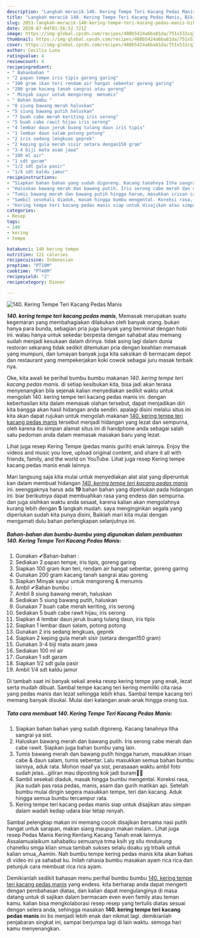 ```yaml
---
description: "Langkah meracik 140. Kering Tempe Teri Kacang Pedas Manis, Bikin Ngiler"
title: "Langkah meracik 140. Kering Tempe Teri Kacang Pedas Manis, Bikin Ngiler"
slug: 2051-langkah-meracik-140-kering-tempe-teri-kacang-pedas-manis-bikin-ngiler
date: 2020-07-04T01:56:52.721Z
image: https://img-global.cpcdn.com/recipes/480b5424a6ba81da/751x532cq70/140-kering-tempe-teri-kacang-pedas-manis-foto-resep-utama.jpg
thumbnail: https://img-global.cpcdn.com/recipes/480b5424a6ba81da/751x532cq70/140-kering-tempe-teri-kacang-pedas-manis-foto-resep-utama.jpg
cover: https://img-global.cpcdn.com/recipes/480b5424a6ba81da/751x532cq70/140-kering-tempe-teri-kacang-pedas-manis-foto-resep-utama.jpg
author: Cecilia Luna
ratingvalue: 4
reviewcount: 4
recipeingredient:
- " Bahanbahan "
- "2 papan tempe iris tipis goreng garing"
- "100 gram ikan teri rendam air hangat sebentar goreng garing"
- "200 gram kacang tanah sangrai atau goreng"
- " Minyak sayur untuk mengoreng  menumis"
- " Bahan bumbu "
- "8 siung bawang merah haluskan"
- "5 siung bawang putih haluskan"
- "7 buah cabe merah keriting iris serong"
- "5 buah cabe rawit hijau iris serong"
- "4 lembar daun jeruk buang tulang daun iris tipis"
- "1 lembar daun salam potong potong"
- "2 iris sedang lengkuas geprek"
- "2 keping gula merah sisir setara dengan150 gram"
- "3-4 biji mata asam jawa"
- "100 ml air"
- "1 sdt garam"
- "1/2 sdt gula pasir"
- "1/4 sdt kaldu jamur"
recipeinstructions:
- "Siapkan bahan bahan yang sudah digoreng. Kacang tanahnya Itha sangrai ya sist."
- "Haluskan bawang merah dan bawang putih. Iris serong cabe merah dan cabe rawit. Siapkan juga bahan bumbu yang lain."
- "Tumis bawang merah dan bawang putih hingga harum, masukkan irisan cabe &amp; daun salam, tumis sebentar. Lalu masukkan semua bahan bumbu lainnya, aduk rata. Mohon maaf ya sist, perasaaan waktu ambil foto sudah jelas...giliran mau diposting kok jadi buram😬🙏"
- "Sambil sesekali diaduk, masak hingga bumbu mengental. Koreksi rasa, jika sudah pas rasa pedas, manis, asam dan gurih matikan api. Setelah bumbu mulai dingin segera masukkan tempe, teri dan kacang. Aduk hingga semua bumbu tercampur rata."
- "Kering tempe teri kacang pedas manis siap untuk disajikan atau simpan dalam wadah kedap udara biar tetap renyah."
categories:
- Resep
tags:
- 140
- kering
- tempe

katakunci: 140 kering tempe 
nutrition: 121 calories
recipecuisine: Indonesian
preptime: "PT18M"
cooktime: "PT48M"
recipeyield: "2"
recipecategory: Dinner

---
```



![140. Kering Tempe Teri Kacang Pedas Manis](https://img-global.cpcdn.com/recipes/480b5424a6ba81da/751x532cq70/140-kering-tempe-teri-kacang-pedas-manis-foto-resep-utama.jpg)

<b><i>140. kering tempe teri kacang pedas manis</i></b>, Memasak merupakan suatu kegemaran yang membahagiakan dilakukan oleh banyak orang. bukan hanya para bunda, sebagian pria juga banyak yang berminat dengan hobi ini. walau hanya untuk sekedar berpesta dengan sahabat atau memang sudah menjadi kesukaan dalam dirinya. tidak asing lagi dalam dunia restoran sekarang tidak sedikit ditemukan pria dengan keahlian memasak yang mumpuni, dan lumayan banyak juga kita saksikan di bermacam depot dan restaurant yang mempekerjakan koki cowok sebagai juru masak terbaik nya.

Oke, kita awali ke perihal bumbu bumbu makanan <i>140. kering tempe teri kacang pedas manis</i>. di setiap kesibukan kita, bisa jadi akan terasa menyenangkan bila sejenak kalian menyediakan sedikit waktu untuk mengolah 140. kering tempe teri kacang pedas manis ini. dengan keberhasilan kita dalam memasak olahan tersebut, dapat menjadikan diri kita bangga akan hasil hidangan anda sendiri. apalagi disini melalui situs ini kita akan dapat rujukan untuk mengolah makanan <u>140. kering tempe teri kacang pedas manis</u> tersebut menjadi hidangan yang lezat dan sempurna, oleh karena itu simpan alamat situs ini di handphone anda sebagai salah satu pedoman anda dalam memasak masakan baru yang lezat.

Lihat juga resep Kering Tempe (pedas manis gurih) enak lainnya. Enjoy the videos and music you love, upload original content, and share it all with friends, family, and the world on YouTube. Lihat juga resep Kering tempe kacang pedas manis enak lainnya.


Mari langsung saja kita mulai untuk menyediakan alat alat yang diperuntuk kan dalam membuat hidangan <u><i>140. kering tempe teri kacang pedas manis</i></u> ini. seenggaknya harus ada <b>19</b> bahan bahan yang diperlukan pada hidangan ini. biar berikutnya dapat membuahkan rasa yang endess dan sempurna. dan juga sisihkan waktu anda sesaat, karena kalian akan mengolahnya kurang lebih dengan <b>5</b> langkah mudah. saya menginginkan segala yang diperlukan sudah kita punya disini, Baiklah mari kita mulai dengan mengamati dulu bahan perlengkapan selanjutnya ini.

<!--inarticleads1-->

##### Bahan-bahan dan bumbu-bumbu yang digunakan dalam pembuatan 140. Kering Tempe Teri Kacang Pedas Manis:

1. Gunakan  ✔Bahan-bahan :
1. Sediakan 2 papan tempe, iris tipis, goreng garing
1. Siapkan 100 gram ikan teri, rendam air hangat sebentar, goreng garing
1. Gunakan 200 gram kacang tanah sangrai atau goreng
1. Siapkan  Minyak sayur untuk mengoreng &amp; menumis
1. Ambil  ✔Bahan bumbu :
1. Ambil 8 siung bawang merah, haluskan
1. Sediakan 5 siung bawang putih, haluskan
1. Gunakan 7 buah cabe merah keriting, iris serong
1. Sediakan 5 buah cabe rawit hijau, iris serong
1. Siapkan 4 lembar daun jeruk buang tulang daun, iris tipis
1. Siapkan 1 lembar daun salam, potong potong
1. Gunakan 2 iris sedang lengkuas, geprek
1. Siapkan 2 keping gula merah sisir (setara dengan150 gram)
1. Gunakan 3-4 biji mata asam jawa
1. Sediakan 100 ml air
1. Gunakan 1 sdt garam
1. Siapkan 1/2 sdt gula pasir
1. Ambil 1/4 sdt kaldu jamur


Di tambah saat ini banyak sekali aneka resep kering tempe yang enak, lezat serta mudah dibuat. Sambal tempe kacang teri kering memiliki cita rasa yang pedas manis dan lezat sehingga lebih khas. Sambal tempe kacang teri memang banyak disukai. Mulai dari kalangan anak-anak hingga orang tua. 

<!--inarticleads2-->

##### Tata cara membuat 140. Kering Tempe Teri Kacang Pedas Manis:

1. Siapkan bahan bahan yang sudah digoreng. Kacang tanahnya Itha sangrai ya sist.
1. Haluskan bawang merah dan bawang putih. Iris serong cabe merah dan cabe rawit. Siapkan juga bahan bumbu yang lain.
1. Tumis bawang merah dan bawang putih hingga harum, masukkan irisan cabe &amp; daun salam, tumis sebentar. Lalu masukkan semua bahan bumbu lainnya, aduk rata. Mohon maaf ya sist, perasaaan waktu ambil foto sudah jelas...giliran mau diposting kok jadi buram😬🙏
1. Sambil sesekali diaduk, masak hingga bumbu mengental. Koreksi rasa, jika sudah pas rasa pedas, manis, asam dan gurih matikan api. Setelah bumbu mulai dingin segera masukkan tempe, teri dan kacang. Aduk hingga semua bumbu tercampur rata.
1. Kering tempe teri kacang pedas manis siap untuk disajikan atau simpan dalam wadah kedap udara biar tetap renyah.


Sambal pelengkap makan ini memang cocok disajikan bersama nasi putih hangat untuk sarapan, makan siang maupun makan malam.. Lihat juga resep Pedas Manis Kering Kentang Kacang Tanah enak lainnya. Assalamualaikum sahabatku semuanya trma ksih yg sllu mndukung chanelku smga klian smua tambah sukses selalu doaku yg trbaik untuk kalian smua,,Aamiin. Nah bumbu tempe kering pedas manis kita akan bahas di video ini ya sahabat ku. Inilah rahasia bumbu masakan ayam rica rica dan petunjuk cara membuat rica rica ayam. 

Demikianlah sedikit bahasan menu perihal bumbu bumbu <u>140. kering tempe teri kacang pedas manis</u> yang endess. kita berharap anda dapat mengerti dengan pembahasan diatas, dan kalian dapat mengulanginya di masa datang untuk di sajikan dalam bermacam even even family atau teman kamu. kalian bisa mengkolaborasi resep resep yang tertulis diatas sesuai dengan selera anda, sehingga masakan <b>140. kering tempe teri kacang pedas manis</b> ini bs menjadi lebih enak dan nikmat lagi. demikianlah penjabaran singkat ini, sampai berjumpa lagi di lain waktu. semoga hari kamu menyenangkan.

